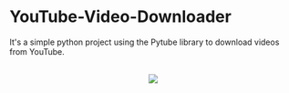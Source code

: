 # YouTube-Video-Downloader
It's a simple python project using the Pytube library to download videos from YouTube.
<br><br>
<div align="center">
<img src="https://user-images.githubusercontent.com/86446951/184757267-dcd7f9ed-6b72-41f6-8c75-69a058b46441.png">
</div>
